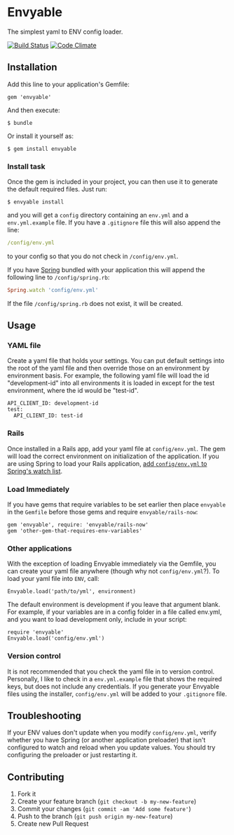 # Envyable

The simplest yaml to ENV config loader.

[![Build Status](https://travis-ci.org/philnash/envyable.svg?branch=master)](https://travis-ci.org/philnash/envyable) [![Code Climate](https://codeclimate.com/github/philnash/envyable/badges/gpa.svg)](https://codeclimate.com/github/philnash/envyable)

## Installation

Add this line to your application's Gemfile:

    gem 'envyable'

And then execute:

    $ bundle

Or install it yourself as:

    $ gem install envyable

### Install task

Once the gem is included in your project, you can then use it to generate the
default required files. Just run:

    $ envyable install

and you will get a `config` directory containing an `env.yml` and a
`env.yml.example` file. If you have a `.gitignore` file this will also append
the line:

```yaml
/config/env.yml
```

to your config so that you do not check in `/config/env.yml`.

If you have [Spring](https://github.com/rails/spring) bundled with your
application this will append the following line to `/config/spring.rb`:

```ruby
Spring.watch 'config/env.yml'
```

If the file `/config/spring.rb` does not exist, it will be created.

## Usage

### YAML file

Create a yaml file that holds your settings. You can put default settings into the root of the yaml file and then override those on an environment by environment basis. For example, the following yaml file will load the id "development-id" into all environments it is loaded in except for the test environment, where the id would be "test-id".

```
API_CLIENT_ID: development-id
test:
  API_CLIENT_ID: test-id
```

### Rails

Once installed in a Rails app, add your yaml file at `config/env.yml`. The gem will load the correct environment on initialization of the application. If you are using Spring to load your Rails application, [add `config/env.yml` to Spring's watch list](https://github.com/rails/spring#watching-files-and-directories).

### Load Immediately

If you have gems that require variables to be set earlier then place `envyable` in the `Gemfile` before those gems and require `envyable/rails-now`:
```
gem 'envyable', require: 'envyable/rails-now'
gem 'other-gem-that-requires-env-variables'
```

### Other applications

With the exception of loading Envyable immediately via the Gemfile, you can create your yaml file anywhere (though why not `config/env.yml`?). To load your yaml file into `ENV`, call:
```
Envyable.load('path/to/yml', environment)
```

The default environment is development if you leave that argument blank.  For example, if your variables are in a config folder in a file called env.yml, and you want to load development only, include in your script:
```
require 'envyable'
Envyable.load('config/env.yml')
```

### Version control

It is not recommended that you check the yaml file in to version control. Personally, I like to check in a `env.yml.example` file that shows the required keys, but does not include any credentials. If you generate your Envyable files using the installer, `config/env.yml` will be added to your `.gitignore` file.

## Troubleshooting

If your ENV values don't update when you modify `config/env.yml`, verify whether you have Spring (or another application preloader) that isn't configured to watch and reload when you update values.  You should try configuring the preloader or just restarting it.

## Contributing

1. Fork it
2. Create your feature branch (`git checkout -b my-new-feature`)
3. Commit your changes (`git commit -am 'Add some feature'`)
4. Push to the branch (`git push origin my-new-feature`)
5. Create new Pull Request
